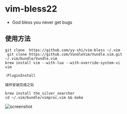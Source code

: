 # vim-bless22


* God bless you never get bugs

## 使用方法

```shell
git clone  https://github.com/yy-shi/vim-bless ~/.vim
 git clone https://github.com/VundleVim/Vundle.vim.git ~/.vim/bundle/Vundle.vim
brew install vim --with-lua --with-override-system-vi
vim  

:PluginInstall

插件安装完成之后 

brew install the_silver_searcher
cd ~/.vim/bundle/vimproc.vim && make
```
![screenshot](https://github.com/yy-shi/vimrc-blessed/blob/master/screenshot.png)
